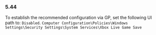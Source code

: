 
### 5.44  
To establish the recommended configuration via GP, set the following UI path to: `Disabled`. `Computer Configuration\Policies\Windows Settings\Security Settings\System Services\Xbox Live Game Save `